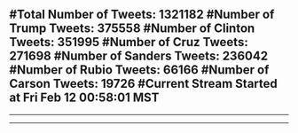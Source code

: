 #Total Number of Tweets: 1321182 
#Number of Trump Tweets: 375558
#Number of Clinton Tweets: 351995
#Number of Cruz Tweets: 271698
#Number of Sanders Tweets: 236042
#Number of Rubio Tweets: 66166
#Number of Carson Tweets: 19726
#Current Stream Started at Fri Feb 12 00:58:01 MST
---
---
---
